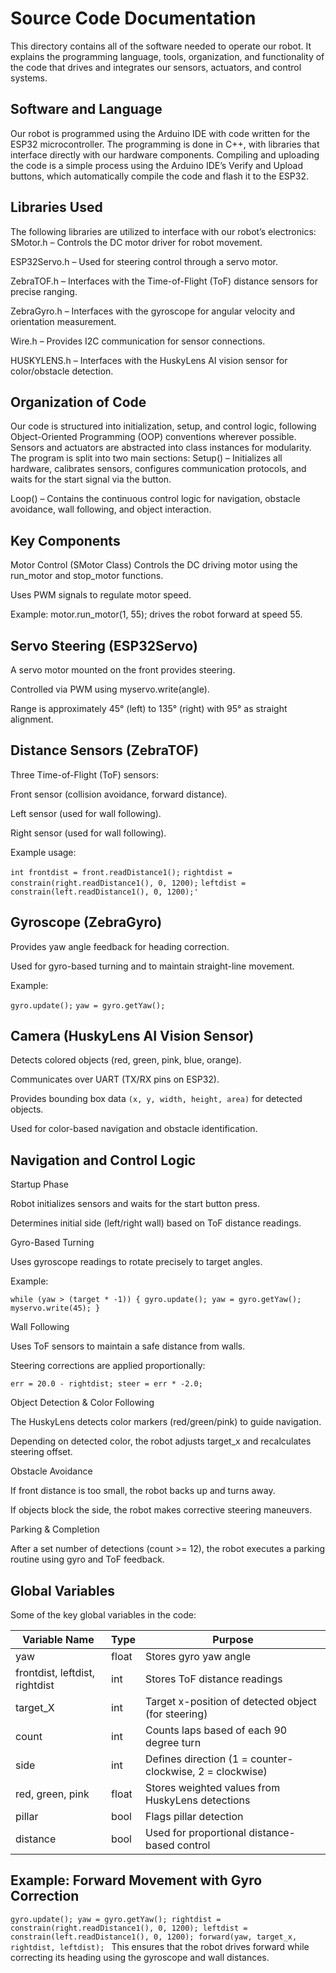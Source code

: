 Source Code Documentation
==== 

This directory contains all of the software needed to operate our robot. It explains the programming language, tools, organization, and functionality of the code that drives and integrates our sensors, actuators, and control systems.

## Software and Language
Our robot is programmed using the Arduino IDE with code written for the ESP32 microcontroller. The programming is done in C++, with libraries that interface directly with our hardware components. Compiling and uploading the code is a simple process using the Arduino IDE’s Verify and Upload buttons, which automatically compile the code and flash it to the ESP32.

## Libraries Used

The following libraries are utilized to interface with our robot’s electronics:
SMotor.h – Controls the DC motor driver for robot movement.


ESP32Servo.h – Used for steering control through a servo motor.


ZebraTOF.h – Interfaces with the Time-of-Flight (ToF) distance sensors for precise ranging.


ZebraGyro.h – Interfaces with the gyroscope for angular velocity and orientation measurement.


Wire.h – Provides I2C communication for sensor connections.


HUSKYLENS.h – Interfaces with the HuskyLens AI vision sensor for color/obstacle detection.

## Organization of Code

Our code is structured into initialization, setup, and control logic, following Object-Oriented Programming (OOP) conventions wherever possible. Sensors and actuators are abstracted into class instances for modularity.
The program is split into two main sections:
Setup() – Initializes all hardware, calibrates sensors, configures communication protocols, and waits for the start signal via the button.


Loop() – Contains the continuous control logic for navigation, obstacle avoidance, wall following, and object interaction.

## Key Components

Motor Control (SMotor Class)
  Controls the DC driving motor using the run_motor and stop_motor functions.


  Uses PWM signals to regulate motor speed.


  Example: motor.run_motor(1, 55); drives the robot forward at speed 55.

## Servo Steering (ESP32Servo)

A servo motor mounted on the front provides steering.


Controlled via PWM using myservo.write(angle).


Range is approximately 45° (left) to 135° (right) with 95° as straight alignment.


## Distance Sensors (ZebraTOF)

Three Time-of-Flight (ToF) sensors:


Front sensor (collision avoidance, forward distance).


Left sensor (used for wall following).


Right sensor (used for wall following).


Example usage:

` int frontdist = front.readDistance1(); `
`rightdist = constrain(right.readDistance1(), 0, 1200);`
`leftdist = constrain(left.readDistance1(), 0, 1200);'`

## Gyroscope (ZebraGyro)

Provides yaw angle feedback for heading correction.


Used for gyro-based turning and to maintain straight-line movement.


Example:

`gyro.update();`
`yaw = gyro.getYaw();`

## Camera (HuskyLens AI Vision Sensor)

Detects colored objects (red, green, pink, blue, orange).


Communicates over UART (TX/RX pins on ESP32).


Provides bounding box data `(x, y, width, height, area)` for detected objects.


Used for color-based navigation and obstacle identification.

## Navigation and Control Logic
Startup Phase


Robot initializes sensors and waits for the start button press.


Determines initial side (left/right wall) based on ToF distance readings.


Gyro-Based Turning


Uses gyroscope readings to rotate precisely to target angles.


Example:

 `while (yaw > (target * -1)) {
    gyro.update();
    yaw = gyro.getYaw();
    myservo.write(45);
}`


Wall Following


Uses ToF sensors to maintain a safe distance from walls.


Steering corrections are applied proportionally:

 `err = 20.0 - rightdist;
steer = err * -2.0;`


Object Detection & Color Following


The HuskyLens detects color markers (red/green/pink) to guide navigation.


Depending on detected color, the robot adjusts target_x and recalculates steering offset.


Obstacle Avoidance


If front distance is too small, the robot backs up and turns away.


If objects block the side, the robot makes corrective steering maneuvers.


Parking & Completion


After a set number of detections (count >= 12), the robot executes a parking routine using gyro and ToF feedback.


## Global Variables

Some of the key global variables in the code:

| Variable Name | Type | Purpose |
| ------------- | ---- | ------- |
| yaw | float | Stores gyro yaw angle |
| frontdist, leftdist, rightdist | int | Stores ToF distance readings |
| target_X | int | Target x-position of detected object (for steering) |
| count | int | Counts laps based of each 90 degree turn |
| side | int | Defines direction (1 = counter-clockwise, 2 = clockwise) |
| red, green, pink | float | Stores weighted values from HuskyLens detections |
| pillar | bool | Flags pillar detection |  
| distance | bool | Used for proportional distance-based control |  

## Example: Forward Movement with Gyro Correction

`gyro.update();
yaw = gyro.getYaw();
rightdist = constrain(right.readDistance1(), 0, 1200);
leftdist = constrain(left.readDistance1(), 0, 1200);
forward(yaw, target_x, rightdist, leftdist);
`
This ensures that the robot drives forward while correcting its heading using the gyroscope and wall distances.

















